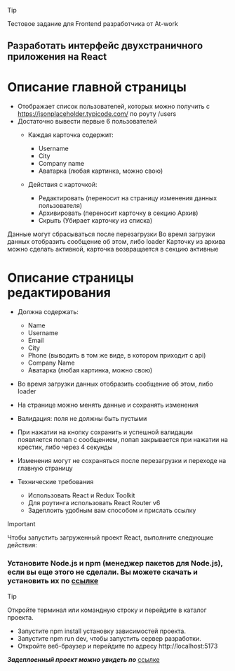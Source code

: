 > [!TIP]
> Тестовое задание для Frontend разработчика от At-work

## Разработать интерфейс двухстраничного приложения на React

# Описание главной страницы
* Отображает список пользователей, которых можно получить с https://jsonplaceholder.typicode.com/ по роуту /users
* Достаточно вывести первые 6 пользователей
    * Каждая карточка содержит:
        * Username
        * City
        * Company name
        * Аватарка (любая картинка, можно свою)

    * Действия с карточкой:
        * Редактировать (переносит на страницу изменения данных пользователя)
        * Архивировать (переносит карточку в секцию Архив)
        * Скрыть (Убирает карточку из списка)
        
Данные могут сбрасываться после перезагрузки
Во время загрузки данных отобразить сообщение об этом, либо loader
Карточку из архива можно сделать активной, карточка возвращается в секцию активные

# Описание страницы редактирования
* Должна содержать:
    * Name
    * Username
    * Email
    * City
    * Phone (выводить в том же виде, в котором приходит с api)
    * Company Name
    * Аватарка (любая картинка, можно свою)
     
* Во время загрузки данных отобразить сообщение об этом, либо loader
* На странице можно менять данные и сохранять изменения
* Валидация: поля не должны быть пустыми
* При нажатии на кнопку сохранить и успешной валидации появляется попап с сообщением, попап закрывается при нажатии на крестик, либо через 4 секунды
* Изменения могут не сохраняться после перезагрузки и переходе на главную страницу


* Технические требования
    * Использовать React и Redux Toolkit
    * Для роутинга использовать React Router v6
    * Задеплоить удобным вам способом и прислать ссылку
  

> [!IMPORTANT]
>  Чтобы запустить загруженный проект React, выполните следующие действия:

### Установите Node.js и npm (менеджер пакетов для Node.js), если вы еще этого не сделали. Вы можете скачать и установить их по [ссылке](https://nodejs.org/en/download/)

> [!TIP] 
> Откройте терминал или командную строку и перейдите в каталог проекта.
  * Запустите npm install установку зависимостей проекта.
  * Запустите npm run dev, чтобы запустить сервер разработки.
  * Откройте веб-браузер и перейдите по адресу http://localhost:5173


***Задеплоенный проект можно увидеть по*** [ссылке](https://at-work-ochre.vercel.app/)
